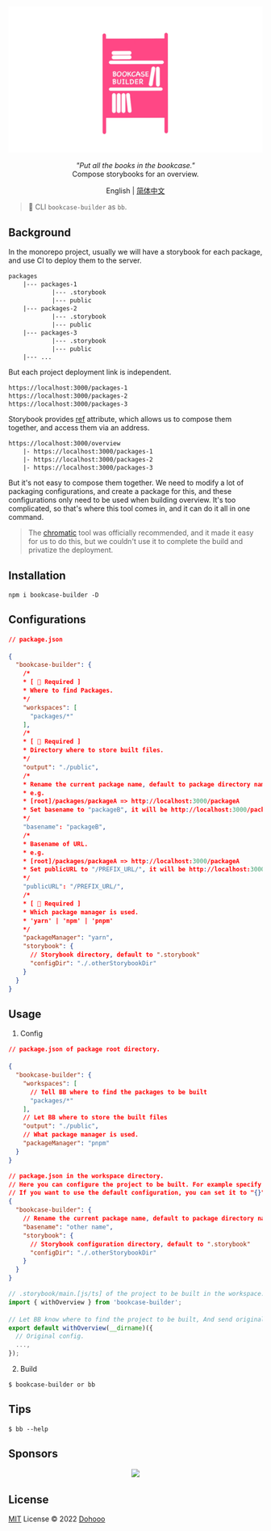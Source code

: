 ![logo](./assets/cover.png)

<p align="center">
<em>"Put all the books in the bookcase."</em>
<br/>
Compose storybooks for an overview.
</p>

<p align="center">
English | <a href="./README.zh-CN.md">简体中文</a>
</p>

> 📢 CLI `bookcase-builder` as `bb`.

## Background
In the monorepo project, usually we will have a storybook for each package, and use CI to deploy them to the server.

```
packages
    |--- packages-1
            |--- .storybook
            |--- public
    |--- packages-2
            |--- .storybook
            |--- public
    |--- packages-3
            |--- .storybook
            |--- public
    |--- ...
```

But each project deployment link is independent.
```
https://localhost:3000/packages-1
https://localhost:3000/packages-2
https://localhost:3000/packages-3
```

Storybook provides [ref](https://storybook.js.org/docs/react/sharing/storybook-composition) attribute, which allows us to compose them together, and access them via an address.
```
https://localhost:3000/overview
    |- https://localhost:3000/packages-1
    |- https://localhost:3000/packages-2
    |- https://localhost:3000/packages-3
```
But it's not easy to compose them together. We need to modify a lot of packaging configurations, and create a package for this, and these configurations only need to be used when building overview. It's too complicated, so that's where this tool comes in, and it can do it all in one command.
> The [chromatic](https://www.chromatic.com) tool was officially recommended, and it made it easy for us to do this, but we couldn't use it to complete the build and privatize the deployment.

## Installation
```shell
npm i bookcase-builder -D
```

## Configurations

```json
// package.json

{
  "bookcase-builder": {
    /*
    * [ 📌 Required ]
    * Where to find Packages.
    */
    "workspaces": [
      "packages/*"
    ],
    /*
    * [ 📌 Required ]
    * Directory where to store built files.
    */
    "output": "./public",
    /*
    * Rename the current package name, default to package directory name.
    * e.g.
    * [root]/packages/packageA => http://localhost:3000/packageA
    * Set basename to "packageB", it will be http://localhost:3000/packageB
    */
    "basename": "packageB",
    /*
    * Basename of URL.
    * e.g.
    * [root]/packages/packageA => http://localhost:3000/packageA
    * Set publicURL to "/PREFIX_URL/", it will be http://localhost:3000/PREFIX_URL/packageA
    */
    "publicURL": "/PREFIX_URL/",
    /*
    * [ 📌 Required ]
    * Which package manager is used.
    * 'yarn' | 'npm' | 'pnpm'
    */
    "packageManager": "yarn",
    "storybook": {
      // Storybook directory, default to ".storybook"
      "configDir": "./.otherStorybookDir"
    }
  }
}
```
## Usage
1. Config

```json
// package.json of package root directory.

{
  "bookcase-builder": {
    "workspaces": [
      // Tell BB where to find the packages to be built
      "packages/*"
    ],
    // Let BB where to store the built files
    "output": "./public",
    // What package manager is used.
    "packageManager": "pnpm"
  }
}
```

```json
// package.json in the workspace directory.
// Here you can configure the project to be built. For example specify the storybook configuration directory.
// If you want to use the default configuration, you can set it to "{}". And if haven't configured it, BB will't build it.
{
  "bookcase-builder": {
    // Rename the current package name, default to package directory name.
    "basename": "other name",
    "storybook": {
      // Storybook configuration directory, default to ".storybook"
      "configDir": "./.otherStorybookDir"
    }
  }
}
```

```typescript
// .storybook/main.[js/ts] of the project to be built in the workspace.
import { withOverview } from 'bookcase-builder';

// Let BB know where to find the project to be built, And send original config to the withOverview function.
export default withOverview(__dirname)({
  // Original config.
  ...,
});
```

2. Build

```shell
$ bookcase-builder or bb
```

## Tips

```shell
$ bb --help
```

## Sponsors

<p align="center">
  <img src='https://github.com/dohooo/sponsors/blob/master/sponsors.png?raw=true'/>
</p>

## License

[MIT](./LICENSE) License © 2022 [Dohooo](https://github.com/dohooo)
